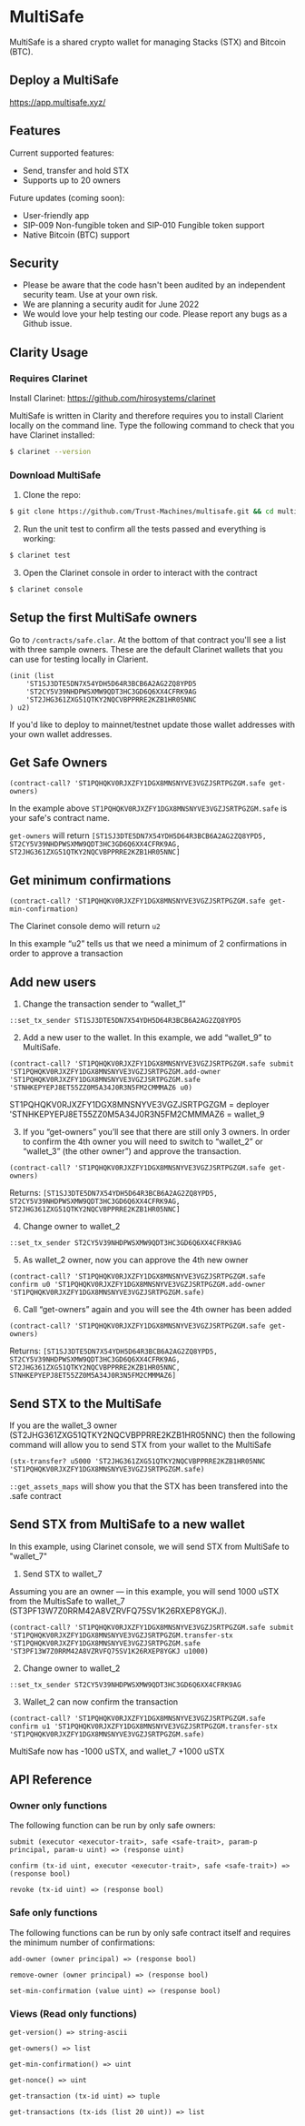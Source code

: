 # MultiSafe

MultiSafe is a shared crypto wallet for managing Stacks (STX) and Bitcoin (BTC). 

## Deploy a MultiSafe 

https://app.multisafe.xyz/

## Features

Current supported features: 
- Send, transfer and hold STX
- Supports up to 20 owners

Future updates (coming soon): 
- User-friendly app 
- SIP-009 Non-fungible token and SIP-010 Fungible token support 
- Native Bitcoin (BTC) support

## Security

* Please be aware that the code hasn't been audited by an independent security team. Use at your own risk. 
* We are planning a security audit for June 2022
* We would love your help testing our code. Please report any bugs as a Github issue. 

## Clarity Usage  

### Requires Clarinet 

Install Clarinet: https://github.com/hirosystems/clarinet

MultiSafe is written in Clarity and therefore requires you to install Clarient locally on the command line. Type the following command to check that you have Clarinet installed: 

```bash
$ clarinet --version
```

### Download MultiSafe  

1. Clone the repo: 

```bash
$ git clone https://github.com/Trust-Machines/multisafe.git && cd multisafe
```

2. Run the unit test to confirm all the tests passed and everything is working: 

```bash
$ clarinet test
```

3. Open the Clarinet console in order to interact with the contract 

```bash
$ clarinet console
```

## Setup the first MultiSafe owners

Go to `/contracts/safe.clar`. At the bottom of that contract you'll see a list with three sample owners. These are the default Clarinet wallets that you can use for testing locally in Clarient.

```clarity
(init (list 
    'ST1SJ3DTE5DN7X54YDH5D64R3BCB6A2AG2ZQ8YPD5 
    'ST2CY5V39NHDPWSXMW9QDT3HC3GD6Q6XX4CFRK9AG 
    'ST2JHG361ZXG51QTKY2NQCVBPPRRE2KZB1HR05NNC
) u2)
```

If you'd like to deploy to mainnet/testnet update those wallet addresses with your own wallet addresses. 

## Get Safe Owners 


```clarity
(contract-call? 'ST1PQHQKV0RJXZFY1DGX8MNSNYVE3VGZJSRTPGZGM.safe get-owners)
```

In the example above `ST1PQHQKV0RJXZFY1DGX8MNSNYVE3VGZJSRTPGZGM.safe` is your safe's contract name. 

`get-owners` will return `[ST1SJ3DTE5DN7X54YDH5D64R3BCB6A2AG2ZQ8YPD5, ST2CY5V39NHDPWSXMW9QDT3HC3GD6Q6XX4CFRK9AG, ST2JHG361ZXG51QTKY2NQCVBPPRRE2KZB1HR05NNC]`

## Get minimum confirmations 

```clarity
(contract-call? 'ST1PQHQKV0RJXZFY1DGX8MNSNYVE3VGZJSRTPGZGM.safe get-min-confirmation)
```

The Clarinet console demo will return `u2`

In this example “u2” tells us that we need a minimum of 2 confirmations in order to approve a transaction 

## Add new users 

1. Change the transaction sender to “wallet_1”

```clarity
::set_tx_sender ST1SJ3DTE5DN7X54YDH5D64R3BCB6A2AG2ZQ8YPD5
```

2. Add a new user to the wallet. In this example, we add “wallet_9” to MultiSafe. 

```clarity
(contract-call? 'ST1PQHQKV0RJXZFY1DGX8MNSNYVE3VGZJSRTPGZGM.safe submit 'ST1PQHQKV0RJXZFY1DGX8MNSNYVE3VGZJSRTPGZGM.add-owner 'ST1PQHQKV0RJXZFY1DGX8MNSNYVE3VGZJSRTPGZGM.safe 'STNHKEPYEPJ8ET55ZZ0M5A34J0R3N5FM2CMMMAZ6 u0)
```
ST1PQHQKV0RJXZFY1DGX8MNSNYVE3VGZJSRTPGZGM = deployer 
'STNHKEPYEPJ8ET55ZZ0M5A34J0R3N5FM2CMMMAZ6 = wallet_9

3. If you “get-owners” you’ll see that there are still only 3 owners. In order to confirm the 4th owner you will need to switch to “wallet_2” or “wallet_3” (the other owner”) and approve the transaction.  

```clarity
(contract-call? 'ST1PQHQKV0RJXZFY1DGX8MNSNYVE3VGZJSRTPGZGM.safe get-owners)
```

Returns: `[ST1SJ3DTE5DN7X54YDH5D64R3BCB6A2AG2ZQ8YPD5, ST2CY5V39NHDPWSXMW9QDT3HC3GD6Q6XX4CFRK9AG, ST2JHG361ZXG51QTKY2NQCVBPPRRE2KZB1HR05NNC]`

4. Change owner to wallet_2

```clarity
::set_tx_sender ST2CY5V39NHDPWSXMW9QDT3HC3GD6Q6XX4CFRK9AG
```

5. As wallet_2 owner, now you can approve the 4th new owner 

```clarity
(contract-call? 'ST1PQHQKV0RJXZFY1DGX8MNSNYVE3VGZJSRTPGZGM.safe confirm u0 'ST1PQHQKV0RJXZFY1DGX8MNSNYVE3VGZJSRTPGZGM.add-owner 'ST1PQHQKV0RJXZFY1DGX8MNSNYVE3VGZJSRTPGZGM.safe)
```

6. Call “get-owners” again and you will see the 4th owner has been added 

```clarity
(contract-call? 'ST1PQHQKV0RJXZFY1DGX8MNSNYVE3VGZJSRTPGZGM.safe get-owners)
```

Returns: `[ST1SJ3DTE5DN7X54YDH5D64R3BCB6A2AG2ZQ8YPD5, ST2CY5V39NHDPWSXMW9QDT3HC3GD6Q6XX4CFRK9AG, ST2JHG361ZXG51QTKY2NQCVBPPRRE2KZB1HR05NNC, STNHKEPYEPJ8ET55ZZ0M5A34J0R3N5FM2CMMMAZ6]`

## Send STX to the MultiSafe 

If you are the wallet_3 owner (ST2JHG361ZXG51QTKY2NQCVBPPRRE2KZB1HR05NNC) then the following command will allow you to send STX from your wallet to the MultiSafe 

```clarity
(stx-transfer? u5000 'ST2JHG361ZXG51QTKY2NQCVBPPRRE2KZB1HR05NNC 'ST1PQHQKV0RJXZFY1DGX8MNSNYVE3VGZJSRTPGZGM.safe)
```

`::get_assets_maps` will show you that the STX has been transfered into the .safe contract

## Send STX from MultiSafe to a new wallet 

In this example, using Clarinet console, we will send STX from MultiSafe to "wallet_7"

1. Send STX to wallet_7 

Assuming you are an owner — in this example, you will send 1000 uSTX from the MultisSafe to wallet_7 (ST3PF13W7Z0RRM42A8VZRVFQ75SV1K26RXEP8YGKJ). 

```clarity
(contract-call? 'ST1PQHQKV0RJXZFY1DGX8MNSNYVE3VGZJSRTPGZGM.safe submit 'ST1PQHQKV0RJXZFY1DGX8MNSNYVE3VGZJSRTPGZGM.transfer-stx 'ST1PQHQKV0RJXZFY1DGX8MNSNYVE3VGZJSRTPGZGM.safe 'ST3PF13W7Z0RRM42A8VZRVFQ75SV1K26RXEP8YGKJ u1000)
```

2. Change owner to wallet_2

```clarity
::set_tx_sender ST2CY5V39NHDPWSXMW9QDT3HC3GD6Q6XX4CFRK9AG
```

3. Wallet_2 can now confirm the transaction 

```clarity
(contract-call? 'ST1PQHQKV0RJXZFY1DGX8MNSNYVE3VGZJSRTPGZGM.safe confirm u1 'ST1PQHQKV0RJXZFY1DGX8MNSNYVE3VGZJSRTPGZGM.transfer-stx 'ST1PQHQKV0RJXZFY1DGX8MNSNYVE3VGZJSRTPGZGM.safe)
```

MultiSafe now has -1000 uSTX, and wallet_7 +1000 uSTX 

## API Reference

### Owner only functions

The following function can be run by only safe owners:

`submit (executor <executor-trait>, safe <safe-trait>, param-p principal, param-u uint) => (response uint)`

`confirm (tx-id uint, executor <executor-trait>, safe <safe-trait>) => (response bool)`

`revoke (tx-id uint) => (response bool)`

### Safe only functions

The following functions can be run by only safe contract itself and requires the minimum number of confirmations:

`add-owner (owner principal) => (response bool)` 

`remove-owner (owner principal) => (response bool)`

`set-min-confirmation (value uint) => (response bool)`

### Views (Read only functions)

`get-version() => string-ascii`

`get-owners() => list`

`get-min-confirmation() => uint`

`get-nonce() => uint`

`get-transaction (tx-id uint) => tuple`

`get-transactions (tx-ids (list 20 uint)) => list`
